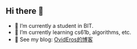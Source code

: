 ## Hi there 👋


- 🔭 I’m currently a student in BIT.
- 🌱 I’m currently learning cs61b, algorithms, etc.
- 📑 See my blog: [OvidEros的博客](https://ovideros.github.io)

